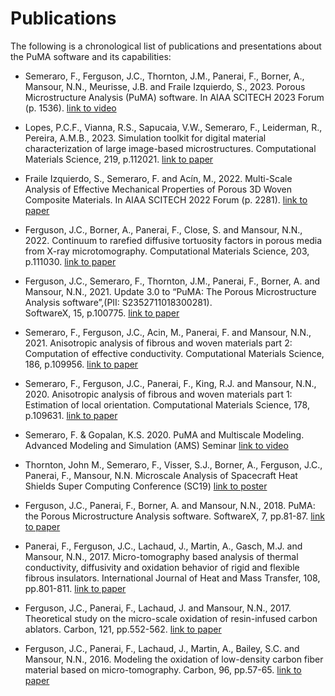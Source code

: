 # Publications

The following is a chronological list of publications and presentations about the PuMA software and its capabilities:


- Semeraro, F., Ferguson, J.C., Thornton, J.M., Panerai, F., Borner, A., Mansour, N.N., Meurisse, J.B. and Fraile Izquierdo, S., 2023. 
  Porous Microstructure Analysis (PuMA) software. 
  In AIAA SCITECH 2023 Forum (p. 1536).
  [link to video](https://arc.aiaa.org/doi/abs/10.2514/6.2023-1536)


- Lopes, P.C.F., Vianna, R.S., Sapucaia, V.W., Semeraro, F., Leiderman, R., Pereira, A.M.B., 2023. 
  Simulation toolkit for digital material characterization of large image-based microstructures. 
  Computational Materials Science, 219, p.112021.
  [link to paper](https://www.sciencedirect.com/science/article/pii/S0927025623000150)


- Fraile Izquierdo, S., Semeraro, F. and Acín, M., 2022. 
  Multi-Scale Analysis of Effective Mechanical Properties of Porous 3D Woven Composite Materials. 
  In AIAA SCITECH 2022 Forum (p. 2281).
  [link to paper](https://arc.aiaa.org/doi/abs/10.2514/6.2022-2281)


- Ferguson, J.C., Borner, A., Panerai, F., Close, S. and Mansour, N.N., 2022. 
  Continuum to rarefied diffusive tortuosity factors in porous media from X-ray microtomography. 
  Computational Materials Science, 203, p.111030.
  [link to paper](https://www.sciencedirect.com/science/article/pii/S092702562100714X)


- Ferguson, J.C., Semeraro, F., Thornton, J.M., Panerai, F., Borner, A. and Mansour, N.N., 2021. 
  Update 3.0 to “PuMA: The Porous Microstructure Analysis software”,(PII: S2352711018300281).  
  SoftwareX, 15, p.100775.
  [link to paper](https://www.sciencedirect.com/science/article/abs/pii/S092702562030447X)
  

- Semeraro, F., Ferguson, J.C., Acin, M., Panerai, F. and Mansour, N.N., 2021. 
  Anisotropic analysis of fibrous and woven materials part 2: Computation of effective conductivity. 
  Computational Materials Science, 186, p.109956.
  [link to paper](https://www.sciencedirect.com/science/article/abs/pii/S092702562030447X)


- Semeraro, F., Ferguson, J.C., Panerai, F., King, R.J. and Mansour, N.N., 2020. 
  Anisotropic analysis of fibrous and woven materials part 1: Estimation of local orientation. 
  Computational Materials Science, 178, p.109631.
  [link to paper](https://www.sciencedirect.com/science/article/abs/pii/S0927025620301221)
  

- Semeraro, F. & Gopalan, K.S. 2020.
  PuMA and Multiscale Modeling.
  Advanced Modeling and Simulation (AMS) Seminar
  [link to video](https://www.nas.nasa.gov/pubs/ams/2020/09-29-20.html)


- Thornton, John M., Semeraro, F., Visser, S.J., Borner, A., Ferguson, J.C., Panerai, F., Mansour, N.N.
  Microscale Analysis of Spacecraft Heat Shields
  Super Computing Conference (SC19)
  [link to poster](https://ntrs.nasa.gov/api/citations/20200000628/downloads/20200000628.pdf)


- Ferguson, J.C., Panerai, F., Borner, A. and Mansour, N.N., 2018. 
  PuMA: the Porous Microstructure Analysis software. 
  SoftwareX, 7, pp.81-87.
  [link to paper](https://www.sciencedirect.com/science/article/pii/S2352711018300281)


- Panerai, F., Ferguson, J.C., Lachaud, J., Martin, A., Gasch, M.J. and Mansour, N.N., 2017. 
  Micro-tomography based analysis of thermal conductivity, diffusivity and oxidation behavior of rigid and flexible fibrous insulators. 
  International Journal of Heat and Mass Transfer, 108, pp.801-811.
  [link to paper](https://www.sciencedirect.com/science/article/pii/S0017931016327235)
  

- Ferguson, J.C., Panerai, F., Lachaud, J. and Mansour, N.N., 2017. 
  Theoretical study on the micro-scale oxidation of resin-infused carbon ablators. 
  Carbon, 121, pp.552-562.
  [link to paper](https://www.sciencedirect.com/science/article/pii/S0008622317305808)
  

- Ferguson, J.C., Panerai, F., Lachaud, J., Martin, A., Bailey, S.C. and Mansour, N.N., 2016. 
  Modeling the oxidation of low-density carbon fiber material based on micro-tomography. 
  Carbon, 96, pp.57-65.
  [link to paper](https://www.sciencedirect.com/science/article/pii/S0008622315302153)
  
